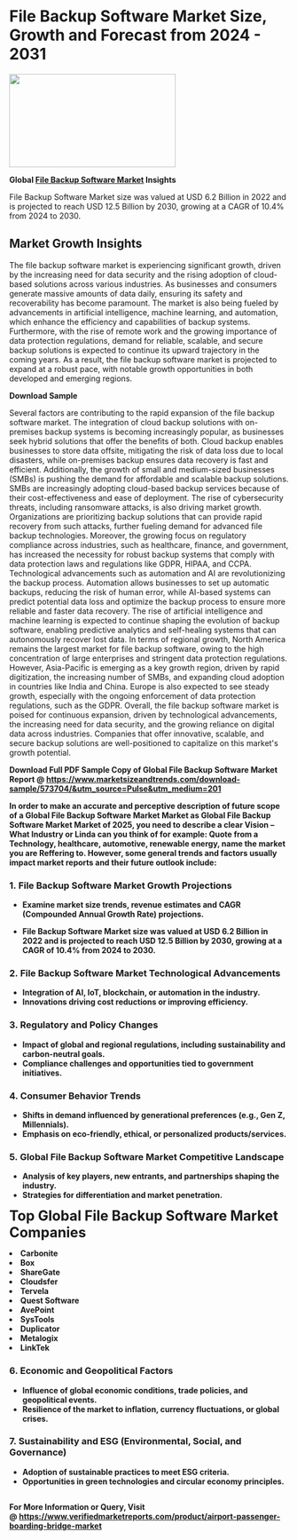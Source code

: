 <H1>File Backup Software Market Size, Growth and Forecast from 2024 - 2031</H1><img class="aligncenter size-medium wp-image-584254" src="https://thirdeyenews.in/wp-content/uploads/2024/09/Global-Market-Research-300x168.jpeg" alt="" width="300" height="168" /><p><strong>Global&nbsp;<a href="https://www.marketsizeandtrends.com/download-sample/573704/&amp;utm_source=Pulse&amp;utm_medium=201">File Backup Software Market</a> Insights</strong></p><p>File Backup Software Market size was valued at USD 6.2 Billion in 2022 and is projected to reach USD 12.5 Billion by 2030, growing at a CAGR of 10.4% from 2024 to 2030.</p><p><h2>Market Growth Insights</h2> <p>The file backup software market is experiencing significant growth, driven by the increasing need for data security and the rising adoption of cloud-based solutions across various industries. As businesses and consumers generate massive amounts of data daily, ensuring its safety and recoverability has become paramount. The market is also being fueled by advancements in artificial intelligence, machine learning, and automation, which enhance the efficiency and capabilities of backup systems. Furthermore, with the rise of remote work and the growing importance of data protection regulations, demand for reliable, scalable, and secure backup solutions is expected to continue its upward trajectory in the coming years. As a result, the file backup software market is projected to expand at a robust pace, with notable growth opportunities in both developed and emerging regions.</p> <p><strong>Download Sample</strong></p> <p>Several factors are contributing to the rapid expansion of the file backup software market. The integration of cloud backup solutions with on-premises backup systems is becoming increasingly popular, as businesses seek hybrid solutions that offer the benefits of both. Cloud backup enables businesses to store data offsite, mitigating the risk of data loss due to local disasters, while on-premises backup ensures data recovery is fast and efficient. Additionally, the growth of small and medium-sized businesses (SMBs) is pushing the demand for affordable and scalable backup solutions. SMBs are increasingly adopting cloud-based backup services because of their cost-effectiveness and ease of deployment. The rise of cybersecurity threats, including ransomware attacks, is also driving market growth. Organizations are prioritizing backup solutions that can provide rapid recovery from such attacks, further fueling demand for advanced file backup technologies. Moreover, the growing focus on regulatory compliance across industries, such as healthcare, finance, and government, has increased the necessity for robust backup systems that comply with data protection laws and regulations like GDPR, HIPAA, and CCPA. Technological advancements such as automation and AI are revolutionizing the backup process. Automation allows businesses to set up automatic backups, reducing the risk of human error, while AI-based systems can predict potential data loss and optimize the backup process to ensure more reliable and faster data recovery. The rise of artificial intelligence and machine learning is expected to continue shaping the evolution of backup software, enabling predictive analytics and self-healing systems that can autonomously recover lost data. In terms of regional growth, North America remains the largest market for file backup software, owing to the high concentration of large enterprises and stringent data protection regulations. However, Asia-Pacific is emerging as a key growth region, driven by rapid digitization, the increasing number of SMBs, and expanding cloud adoption in countries like India and China. Europe is also expected to see steady growth, especially with the ongoing enforcement of data protection regulations, such as the GDPR. Overall, the file backup software market is poised for continuous expansion, driven by technological advancements, the increasing need for data security, and the growing reliance on digital data across industries. Companies that offer innovative, scalable, and secure backup solutions are well-positioned to capitalize on this market's growth potential.</p> <p><strong></p><p><span class=""><strong>Download Full PDF Sample Copy of Global File Backup Software Market Report</strong> @ <a href="https://www.marketsizeandtrends.com/download-sample/573704/&amp;utm_source=Pulse&amp;utm_medium=201" target="_blank">https://www.marketsizeandtrends.com/download-sample/573704/&amp;utm_source=Pulse&amp;utm_medium=201</a></span></p><p>In order to make an accurate and perceptive description of future scope of a Global&nbsp;File Backup Software Market Market as Global&nbsp;File Backup Software Market Market of 2025, you need to describe a clear Vision &ndash; What Industry or Linda can you think of for example: Quote from a Technology, healthcare, automotive, renewable energy, name the market you are Reffering to. However, some general trends and factors usually impact market reports and their future outlook include:</p><h3>1.&nbsp;<strong>File Backup Software Market Growth Projections</strong></h3><ul><li>Examine market size trends, revenue estimates and CAGR (Compounded Annual Growth Rate) projections.</li><li><p>File Backup Software Market size was valued at USD 6.2 Billion in 2022 and is projected to reach USD 12.5 Billion by 2030, growing at a CAGR of 10.4% from 2024 to 2030.</p></li></ul><h3>2.&nbsp;<strong>File Backup Software Market Technological Advancements</strong></h3><ul><li>Integration of AI, IoT, blockchain, or automation in the industry.</li><li>Innovations driving cost reductions or improving efficiency.</li></ul><h3>3.&nbsp;<strong>Regulatory and Policy Changes</strong></h3><ul><li>Impact of global and regional regulations, including sustainability and carbon-neutral goals.</li><li>Compliance challenges and opportunities tied to government initiatives.</li></ul><h3>4.&nbsp;<strong>Consumer Behavior Trends</strong></h3><ul><li>Shifts in demand influenced by generational preferences (e.g., Gen Z, Millennials).</li><li>Emphasis on eco-friendly, ethical, or personalized products/services.</li></ul><h3>5.&nbsp;<strong>Global File Backup Software Market Competitive Landscape</strong></h3><ul><li>Analysis of key players, new entrants, and partnerships shaping the industry.</li><li>Strategies for differentiation and market penetration.</li></ul><p data-pm-slice="1 1 []"><span style="color: inherit; font-family: inherit; font-size: 25px;">Top Global File Backup Software Market Companies</span></p><div class="" data-test-id=""><p><li>Carbonite</li><li> Box</li><li> ShareGate</li><li> Cloudsfer</li><li> Tervela</li><li> Quest Software</li><li> AvePoint</li><li> SysTools</li><li> Duplicator</li><li> Metalogix</li><li> LinkTek</li></p></div><h3>6.&nbsp;<strong>Economic and Geopolitical Factors</strong></h3><ul><li>Influence of global economic conditions, trade policies, and geopolitical events.</li><li>Resilience of the market to inflation, currency fluctuations, or global crises.</li></ul><h3>7.&nbsp;<strong>Sustainability and ESG (Environmental, Social, and Governance)</strong></h3><ul><li>Adoption of sustainable practices to meet ESG criteria.</li><li>Opportunities in green technologies and circular economy principles.</li></ul><h2><strong style="font-size: 14px;">For More Information or Query, Visit @&nbsp;</strong><a style="background-color: #ffffff; font-size: 14px;" href="https://www.marketsizeandtrends.com/report/file-backup-software-market/" target="_blank">https://www.verifiedmarketreports.com/product/airport-passenger-boarding-bridge-market</a></h2>
